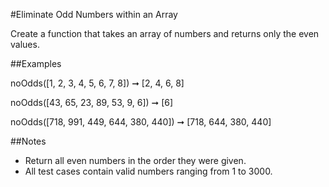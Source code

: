 #Eliminate Odd Numbers within an Array

Create a function that takes an array of numbers and returns only the even values.

##Examples

noOdds([1, 2, 3, 4, 5, 6, 7, 8]) ➞ [2, 4, 6, 8]

noOdds([43, 65, 23, 89, 53, 9, 6]) ➞ [6]

noOdds([718, 991, 449, 644, 380, 440]) ➞ [718, 644, 380, 440]

##Notes

- Return all even numbers in the order they were given.
- All test cases contain valid numbers ranging from 1 to 3000.